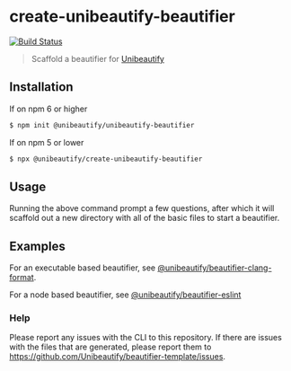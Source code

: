 # create-unibeautify-beautifier

[![Build Status](https://travis-ci.com/Unibeautify/create-unibeautify-beautifier.svg?branch=master)](https://travis-ci.com/Unibeautify/create-unibeautify-beautifier)

> Scaffold a beautifier for [Unibeautify](https://github.com/Unibeautify/unibeautify)

## Installation

If on npm 6 or higher
```bash
$ npm init @unibeautify/unibeautify-beautifier
```

If on npm 5 or lower
```bash
$ npx @unibeautify/create-unibeautify-beautifier
```

## Usage
Running the above command prompt a few questions, after which it will scaffold out a new directory with all of the basic files to start a beautifier.

## Examples
For an executable based beautifier, see [@unibeautify/beautifier-clang-format](https://github.com/Unibeautify/beautifier-clang-format/).

For a node based beautifier, see [@unibeautify/beautifier-eslint](https://github.com/Unibeautify/beautifier-eslint)

### Help
Please report any issues with the CLI to this repository. If there are issues with the files that are generated, please report them to https://github.com/Unibeautify/beautifier-template/issues.
